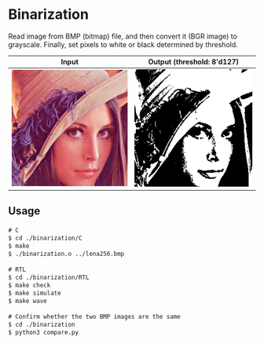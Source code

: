 # Binarization
Read image from BMP (bitmap) file, and then convert it (BGR image) to grayscale. Finally, set pixels to white or black determined by threshold.

| Input                   | Output (threshold: 8'd127)           |
| ----------------------- | ------------------------------------ |
| ![input](./lena256.bmp) | ![output](./output_binarization.bmp) |

## Usage
```shell
# C
$ cd ./binarization/C
$ make
$ ./binarization.o ../lena256.bmp

# RTL
$ cd ./binarization/RTL
$ make check
$ make simulate
$ make wave

# Confirm whether the two BMP images are the same
$ cd ./binarization
$ python3 compare.py
```